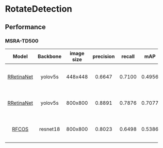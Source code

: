 # RotateDetection 


## Performance

### MSRA-TD500
| Model |    Backbone    |  image size  | precision    |    recall    |    mAP  | GPU | Image/GPU | FPS | Loss| lr schd | Data Augmentation | Configs |       
|:------------:|:------------:|:------------:|:------------:|:---------:|:-----------:|:----------:|:-----------:|:---------:|:---------:|:---------:|:---------:|:---------:|     
| [RRetinaNet](https://arxiv.org/pdf/1707.06484.pdf)| yolov5s | 448x448 | 0.6647 | 0.7100 | 0.4956 | **1X** GeForce RTX 1660 Ti | 2 | 52 | FocalLoss GWDloss | 5e-5 1x | No | [dla_resnet18.json](./configs/rretinanet/models/rretinanet_yolov5_backbone.json) |
| [RRetinaNet](https://arxiv.org/pdf/1707.06484.pdf)| yolov5s | 800x800 | 0.8891 | 0.7876 | 0.7077 | **1X** GeForce RTX 1660 Ti | 2 | 41 | FocalLoss GWDloss | 1e-3 1x | No | [dla_resnet18.json](./configs/rretinanet/models/rretinanet_yolov5_backbone.json) |
| [RFCOS](https://arxiv.org/abs/1904.01355)| resnet18 | 800x800 | 0.8023 | 0.6498 | 0.5386 | **1X** GeForce RTX 1660 Ti | 2 | 40 | FocalLoss GWDloss CELoss | 1e-3 1x | No | [dla_resnet18.json](./configs/rretinanet/models/rretinanet_yolov5_backbone.json) |











